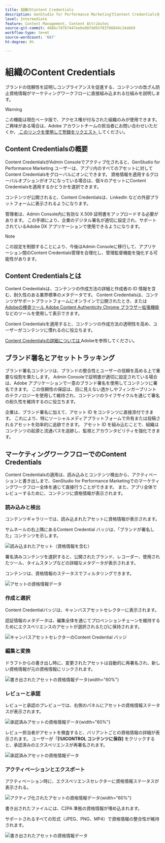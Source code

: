 ```yaml
---
title: 組織のContent Credentials
description: GenStudio for Performance MarketingでContent Credentialsを申請およびレビューする方法について説明します。
level: Intermediate
feature: Content Management, Content Attributes
source-git-commit: 488bc7d7b7447ee6e807dd91f83766844c24abb9
workflow-type: tm+mt
source-wordcount: '667'
ht-degree: 0%

---
```


# 組織のContent Credentials

ブランドの信頼性を証明しコンプライアンスを促進する、コンテンツの改ざん防止資格情報がマーケティングワークフローに直接組み込まれる仕組みを説明します。

>[!WARNING]
>
> この機能は現在ベータ版で、アクセス権が付与された組織のみが使用できます。 ご興味がある場合は、Adobe アカウントチームの担当者にお問い合わせいただくか、[ このリンクを使用して登録をリクエスト ](https://www.feedbackprogram.adobe.com/c/a/5aWPEOthrDv22Mf9CyekOy?source=qr) してください。


## Content Credentialsの概要

Content CredentialsがAdmin Consoleでアクティブ化されると、GenStudio for Performance Marketing ユーザーは、アプリ内のすべてのアセットに対してContent Credentialsをグローバルにオンにできます。 資格情報を適用するグローバルオプションがオフになっている場合は、個々のアセットにContent Credentialsを適用するかどうかを選択できます。

コンテンツが公開されると、Content Credentialsは、LinkedIn などの外部プラットフォームに表示されるようになります。

管理者は、Admin Console内に有効な X.509 証明書をアップロードする必要があります。 この手順により、企業のデジタル署名が適切に設定され、サポートされているAdobe DX アプリケーションで使用できるようになります。

>[!NOTE]
>
>この設定を制御することにより、今後はAdmin Consoleに移行して、アプリケーション間のContent Credentials管理を合理化し、管理監督機能を強化する可能性があります。

## Content Credentialsとは 

Content Credentialsは、コンテンツの作成方法の詳細と作成者の ID 情報を含む、耐久性のある業界標準のメタデータです。 Content Credentialsは、コンテンツがサポートプラットフォームにオンラインで公開されたとき、または [Adobeの検査ツール ](https://contentauthenticity.adobe.com/inspect)[Adobe Content Authenticity Chrome ブラウザー拡張機能 ](https://helpx.adobe.com/creative-cloud/help/cai/adobe-content-authenticity-chrome-browser-extension.html) などのツールを使用して表示できます。  

Content Credentialsを適用すると、コンテンツの作成方法の透明性を高め、ユーザーがコンテンツに慣れるのに役立ちます。

[Content Credentialsの詳細については ](https://helpx.adobe.com/jp/creative-cloud/help/content-credentials.html)Adobeを参照してください。

## ブランド署名とアセットトラッキング

ブランド署名コンテンツは、ブランドの整合性とユーザーの信頼を高める上で重要な役割を果たします。 Admin Consoleで証明書が適切に設定されている場合は、Adobe アプリケーションで一意のブランド署名を使用してコンテンツに署名できます。 この信頼性の保証は、目に見えない透かしやフィンガープリントのテクノロジーを使用して維持され、コンテンツのライフサイクルを通じて署名の耐久性を維持するのに役立ちます。

企業は、ブランド署名に加えて、アセット ID をコンテンツに直接添付できます。 これにより、特にソーシャルメディアプラットフォームで共有または投稿されるアセットを効率的に追跡できます。 アセット ID を組み込むことで、組織はコンテンツの起源と流通パスを追跡し、監視とアカウンタビリティを強化できます。

## マーケティングワークフローでのContent Credentials

Content Credentialsの適用は、読み込みとコンテンツ検出から、アクティベーションと書き出しまで、GenStudio for Performance Marketingでのマーケティングワークフロー全体を通じて直接行うことができます。 また、アプリ全体でレビューするために、コンテンツに資格情報が表示されます。

### 読み込みと検出

コンテンツギャラリーでは、読み込まれたアセットに資格情報が表示されます。

サムネールの右上隅にあるContent Credential バッジは、「ブランドが署名した」コンテンツを示します。

![ 読み込まれたアセット（資格情報を含む） ](./images/import-discovery1.png)

署名済みコンテンツを選択すると、公開されたブランド、レコーダー、使用されたツール、タイムスタンプなどの詳細なメタデータが表示されます。

コンテンツは、資格情報のステータスでフィルタリングできます。

![ アセットの資格情報データ ](./images/import-discovery2.jpg)

### 作成と選択

Content Credentialバッジは、キャンバスアセットセレクターに表示されます。

認証情報のメタデータは、編集全体を通じてプロベンションチェーンを維持するためにエクスペリエンスのアセットが選択されるたびに保持されます。

![ キャンバスアセットセレクターのContent Credential バッジ ](./images/creation-selection1.png)

### 編集と変換

ドラフトからの書き出し時に、変更されたアセットは自動的に再署名され、新しい資格情報が元の資格情報にリンクされます。

![ 書き出されたアセットの資格情報データ ](./images/edit-and-transformation1.png){width="60%"}

### レビューと承認

レビューと承認のプレビューでは、右側のパネルにアセットの資格情報ステータスが表示されます。

![ 承認済みアセットの資格情報データ ](./images/review-and-approve1.png){width="60%"}

レビュー担当者がアセットを検査すると、バリアントごとの資格情報の詳細が表示されます。 ユーザーが「**[!UICONTROL コンテンツに保存]** をクリックすると、承認済みのエクスペリエンスが再署名されます。

![ 承認済みアセットの資格情報データ ](./images/review-and-approve2.png)

### アクティベーションとエクスポート

アクティベーション時に、エクスペリエンスセレクターに資格情報ステータスが表示される。

![ アクティブ化されたアセットの資格情報データ ](./images/activate-export1.png){width="60%"}

書き出されたファイルには、C2PA 準拠の資格情報が埋め込まれます。

サポートされるすべての形式（JPEG、PNG、MP4）で資格情報の整合性が維持されます。

![ 書き出されたアセットの資格情報データ ](./images/activate-export2.png)

